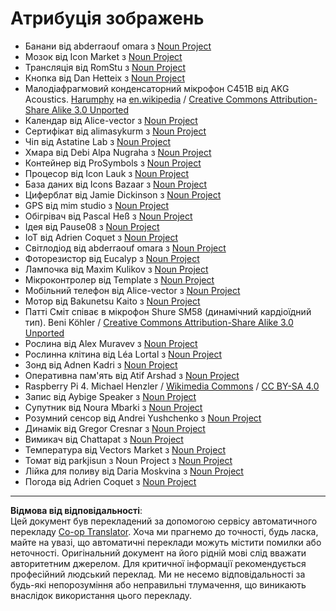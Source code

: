 <!--
CO_OP_TRANSLATOR_METADATA:
{
  "original_hash": "4506d33bbda7acc0ab20980172687090",
  "translation_date": "2025-08-28T15:42:17+00:00",
  "source_file": "attributions.md",
  "language_code": "uk"
}
-->
# Атрибуція зображень

* Банани від abderraouf omara з [Noun Project](https://thenounproject.com)
* Мозок від Icon Market з [Noun Project](https://thenounproject.com)
* Трансляція від RomStu з [Noun Project](https://thenounproject.com)
* Кнопка від Dan Hetteix з [Noun Project](https://thenounproject.com)
* Малодіафрагмовий конденсаторний мікрофон C451B від AKG Acoustics. [Harumphy](https://en.wikipedia.org/wiki/User:Harumphy) на [en.wikipedia](https://en.wikipedia.org/) / [Creative Commons Attribution-Share Alike 3.0 Unported](https://creativecommons.org/licenses/by-sa/3.0/deed.en)
* Календар від Alice-vector з [Noun Project](https://thenounproject.com)
* Сертифікат від alimasykurm з [Noun Project](https://thenounproject.com)
* Чіп від Astatine Lab з [Noun Project](https://thenounproject.com)
* Хмара від Debi Alpa Nugraha з [Noun Project](https://thenounproject.com)
* Контейнер від ProSymbols з [Noun Project](https://thenounproject.com)
* Процесор від Icon Lauk з [Noun Project](https://thenounproject.com)
* База даних від Icons Bazaar з [Noun Project](https://thenounproject.com)
* Циферблат від Jamie Dickinson з [Noun Project](https://thenounproject.com)
* GPS від mim studio з [Noun Project](https://thenounproject.com)
* Обігрівач від Pascal Heß з [Noun Project](https://thenounproject.com)
* Ідея від Pause08 з [Noun Project](https://thenounproject.com)
* IoT від Adrien Coquet з [Noun Project](https://thenounproject.com)
* Світлодіод від abderraouf omara з [Noun Project](https://thenounproject.com)
* Фоторезистор від Eucalyp з [Noun Project](https://thenounproject.com)
* Лампочка від Maxim Kulikov з [Noun Project](https://thenounproject.com)
* Мікроконтролер від Template з [Noun Project](https://thenounproject.com)
* Мобільний телефон від Alice-vector з [Noun Project](https://thenounproject.com)
* Мотор від Bakunetsu Kaito з [Noun Project](https://thenounproject.com)
* Патті Сміт співає в мікрофон Shure SM58 (динамічний кардіоїдний тип). Beni Köhler / [Creative Commons Attribution-Share Alike 3.0 Unported](https://creativecommons.org/licenses/by-sa/3.0/deed.en)
* Рослина від Alex Muravev з [Noun Project](https://thenounproject.com)
* Рослинна клітина від Léa Lortal з [Noun Project](https://thenounproject.com)
* Зонд від Adnen Kadri з [Noun Project](https://thenounproject.com)
* Оперативна пам'ять від Atif Arshad з [Noun Project](https://thenounproject.com)
* Raspberry Pi 4. Michael Henzler / [Wikimedia Commons](https://commons.wikimedia.org/wiki/Main_Page) / [CC BY-SA 4.0](https://creativecommons.org/licenses/by-sa/4.0/)
* Запис від Aybige Speaker з [Noun Project](https://thenounproject.com)
* Супутник від Noura Mbarki з [Noun Project](https://thenounproject.com)
* Розумний сенсор від Andrei Yushchenko з [Noun Project](https://thenounproject.com)
* Динамік від Gregor Cresnar з [Noun Project](https://thenounproject.com)
* Вимикач від Chattapat з [Noun Project](https://thenounproject.com)
* Температура від Vectors Market з [Noun Project](https://thenounproject.com)
* Томат від parkjisun з Noun Project з [Noun Project](https://thenounproject.com)
* Лійка для поливу від Daria Moskvina з [Noun Project](https://thenounproject.com)
* Погода від Adrien Coquet з [Noun Project](https://thenounproject.com)

---

**Відмова від відповідальності**:  
Цей документ був перекладений за допомогою сервісу автоматичного перекладу [Co-op Translator](https://github.com/Azure/co-op-translator). Хоча ми прагнемо до точності, будь ласка, майте на увазі, що автоматичні переклади можуть містити помилки або неточності. Оригінальний документ на його рідній мові слід вважати авторитетним джерелом. Для критичної інформації рекомендується професійний людський переклад. Ми не несемо відповідальності за будь-які непорозуміння або неправильні тлумачення, що виникають внаслідок використання цього перекладу.